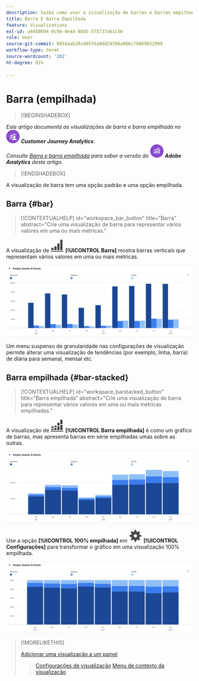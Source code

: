 ```yaml
---
description: Saiba como usar a visualização de barras e barras empilhadas no Analysis Workspace.
title: Barra E Barra Empilhada
feature: Visualizations
exl-id: a4458694-0c90-4e44-88d5-575737a61c36
role: User
source-git-commit: 8054aab28c405f6a9dd24306a086c78069032999
workflow-type: tm+mt
source-wordcount: '202'
ht-degree: 91%

---
```


# Barra (empilhada)

>[!BEGINSHADEBOX]

_Este artigo documenta as visualizações de barra e barra empilhada no_ ![CustomerJourneyAnalytics](/help/assets/icons/CustomerJourneyAnalytics.svg) _**Customer Journey Analytics**._<br/>_Consulte [Barra e barra empilhada](https://experienceleague.adobe.com/pt-br/docs/analytics/analyze/analysis-workspace/visualizations/bar) para saber a versão do_ ![AdobeAnalytics](/help/assets/icons/AdobeAnalytics.svg) _**Adobe Analytics** deste artigo._


>[!ENDSHADEBOX]

A visualização de barra tem uma opção padrão e uma opção empilhada.

## Barra {#bar}

<!-- markdownlint-disable MD034 -->

>[!CONTEXTUALHELP]
>id="workspace_bar_button"
>title="Barra"
>abstract="Crie uma visualização de barra para representar vários valores em uma ou mais métricas."

<!-- markdownlint-enable MD034 -->



A visualização de ![GraphBarVertical](/help/assets/icons/GraphBarVertical.svg) **[!UICONTROL Barra]** mostra barras verticais que representam vários valores em uma ou mais métricas.

![Visualização de barra vertical, mostrando várias métricas, incluindo visualizações da página, visitas, entradas e saídas.](assets/bar.png)

Um menu suspenso de granularidade nas configurações de visualização permite alterar uma visualização de tendências (por exemplo, linha, barra) de diária para semanal, mensal etc.

## Barra empilhada {#bar-stacked}

<!-- markdownlint-disable MD034 -->

>[!CONTEXTUALHELP]
>id="workspace_barstacked_button"
>title="Barra empilhada"
>abstract="Crie uma visualização de barra para representar vários valores em uma ou mais métricas empilhadas."

<!-- markdownlint-enable MD034 -->


A visualização de ![GraphBarVerticalStacked](/help/assets/icons/GraphBarVerticalStacked.svg) **[!UICONTROL Barra empilhada]** é como um gráfico de barras, mas apresenta barras em série empilhadas umas sobre as outras.

![Gráfico de barras empilhadas, mostrando várias métricas.](assets/bar-stacked.png)

Use a opção **[!UICONTROL 100% empilhada]** em ![Setting](/help/assets/icons/Setting.svg) **[!UICONTROL Configurações]** para transformar o gráfico em uma visualização 100% empilhada.

![Um gráfico de barras 100% empilhadas.](assets/bar-stacked100.png)

>[!MORELIKETHIS]
>
>[Adicionar uma visualização a um painel](/help/analysis-workspace/visualizations/freeform-analysis-visualizations.md#add-visualizations-to-a-panel)
>>[Configurações de visualização](/help/analysis-workspace/visualizations/freeform-analysis-visualizations.md#settings)
>>[Menu de contexto da visualização](/help/analysis-workspace/visualizations/freeform-analysis-visualizations.md#context-menu)
>

